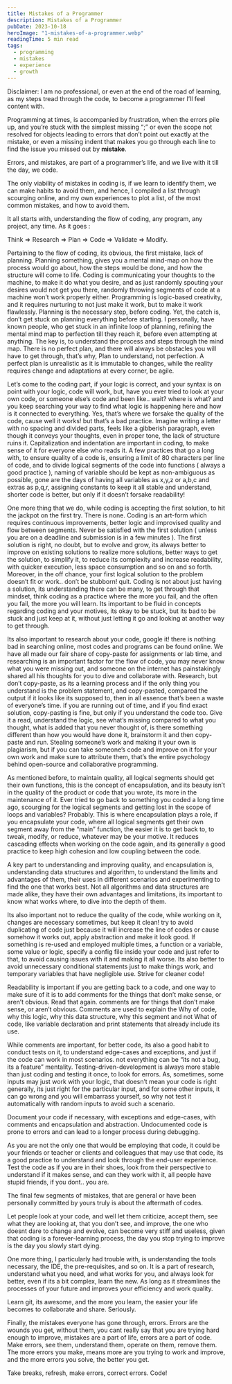 ```yaml
---
title: Mistakes of a Programmer
description: Mistakes of a Programmer
pubDate: 2023-10-18
heroImage: "1-mistakes-of-a-programmer.webp"
readingTime: 5 min read
tags:
  - programming
  - mistakes
  - experience
  - growth
---
```


  Disclaimer: I am no professional, or even at the end of the road of learning, as my steps tread through the code, to become a programmer I’ll feel content with.

Programming at times, is accompanied by frustration, when the errors pile up, and you’re stuck with the simplest missing “;” or even the scope not resolved for objects leading to errors that don’t point out exactly at the mistake, or even a missing indent that makes you go through each line to find the issue you missed out by ****mistake****.

Errors, and mistakes, are part of a programmer’s life, and we live with it till the day, we code.

The only viability of mistakes in coding is, if we learn to identify them, we can make habits to avoid them, and hence, I compiled a list through scourging online, and my own experiences to plot a list, of the most common mistakes, and how to avoid them.

It all starts with, understanding the flow of coding, any program, any project, any time. As it goes :

Think => Research => Plan => Code => Validate => Modify.

Pertaining to the flow of coding, its obvious, the first mistake, lack of planning. Planning something, gives you a mental mind-map on how the process would go about, how the steps would be done, and how the structure will come to life. Coding is communicating your thoughts to the machine, to make it do what you desire, and as just randomly spouting your desires would not get you there, randomly throwing segments of code at a machine won’t work properly either. Programming is logic-based creativity, and it requires nurturing to not just make it work, but to make it work flawlessly. Planning is the necessary step, before coding. Yet, the catch is, don’t get stuck on planning everything before starting. I personally, have known people, who get stuck in an infinite loop of planning, refining the mental mind map to perfection till they reach it, before even attempting at anything. The key is, to understand the process and steps through the mind map. There is no perfect plan, and there will always be obstacles you will have to get through, that’s why, Plan to understand, not perfection. A perfect plan is unrealistic as it is immutable to changes, while the reality requires change and adaptations at every corner, be agile.

Let’s come to the coding part, if your logic is correct, and your syntax is on point with your logic, code will work, but, have you ever tried to look at your own code, or someone else’s code and been like.. wait? where is what? and you keep searching your way to find what logic is happening here and how is it connected to everything. Yes, that’s where we forsake the quality of the code, cause well it works! but that’s a bad practice. Imagine writing a letter with no spacing and divided parts, feels like a gibberish paragraph, even though it conveys your thoughts, even in proper tone, the lack of structure ruins it. Capitalization and indentation are important in coding, to make sense of it for everyone else who reads it. A few practices that go a long with, to ensure quality of a code is, ensuring a limit of 80 characters per line of code, and to divide logical segments of the code into functions ( always a good practice ), naming of variable should be kept as non-ambiguous as possible, gone are the days of having all variables as x,y,z or a,b,c and extras as p,q,r, assigning constants to keep it all stable and understand, shorter code is better, but only if it doesn’t forsake readability!

One more thing that we do, while coding is accepting the first solution, to hit the jackpot on the first try. There is none. Coding is an art-form which requires continuous improvements, better logic and improvised quality and flow between segments. Never be satisfied with the first solution ( unless you are on a deadline and submission is in a few minutes ). The first solution is right, no doubt, but to evolve and grow, its always better to improve on existing solutions to realize more solutions, better ways to get the solution, to simplify it, to reduce its complexity and increase readability, with quicker execution, less space consumption and so on and so forth. Moreover, in the off chance, your first logical solution to the problem doesn’t fit or work.. don’t be stubborn! quit. Coding is not about just having a solution, its understanding there can be many, to get through that mindset, think coding as a practice where the more you fail, and the often you fail, the more you will learn. Its important to be fluid in concepts regarding coding and your motives, its okay to be stuck, but its bad to be stuck and just keep at it, without just letting it go and looking at another way to get through.

Its also important to research about your code, google it! there is nothing bad in searching online, most codes and programs can be found online. We have all made our fair share of copy-paste for assignments or lab time, and researching is an important factor for the flow of code, you may never know what you were missing out, and someone on the internet has painstakingly shared all his thoughts for you to dive and collaborate with. Research, but don’t copy-paste, as its a learning process and if the only thing you understand is the problem statement, and copy-pasted, compared the output if it looks like its supposed to, then in all essence that’s been a waste of everyone’s time. if you are running out of time, and if you find exact solution, copy-pasting is fine, but only if you understand the code too. Give it a read, understand the logic, see what’s missing compared to what you thought, what is added that you never thought of, is there something different than how you would have done it, brainstorm it and then copy-paste and run. Stealing someone’s work and making it your own is plagiarism, but if you can take someone’s code and improve on it for your own work and make sure to attribute them, that’s the entire psychology behind open-source and collaborative programming.

As mentioned before, to maintain quality, all logical segments should get their own functions, this is the concept of encapsulation, and its beauty isn’t in the quality of the product or code that you wrote, its more in the maintenance of it. Ever tried to go back to something you coded a long time ago, scourging for the logical segments and getting lost in the scope of loops and variables? Probably. This is where encapsulation plays a role, if you encapsulate your code, where all logical segments get their own segment away from the “main” function, the easier it is to get back to, to tweak, modify, or reduce, whatever may be your motive. It reduces cascading effects when working on the code again, and its generally a good practice to keep high cohesion and low coupling between the code.

A key part to understanding and improving quality, and encapsulation is, understanding data structures and algorithm, to understand the limits and advantages of them, their uses in different scenarios and experimenting to find the one that works best. Not all algorithms and data structures are made alike, they have their own advantages and limitations, its important to know what works where, to dive into the depth of them.

Its also important not to reduce the quality of the code, while working on it, changes are necessary sometimes, but keep it clean! try to avoid duplicating of code just because it will increase the line of codes or cause somehow it works out, apply abstraction and make it look good. If something is re-used and employed multiple times, a function or a variable, some value or logic, specify a config file inside your code and just refer to that, to avoid causing issues with it and making it all worse. Its also better to avoid unnecessary conditional statements just to make things work, and temporary variables that have negligible use. Strive for cleaner code!

Readability is important if you are getting back to a code, and one way to make sure of it is to add comments for the things that don’t make sense, or aren’t obvious. Read that again. comments are for things that don’t make sense, or aren’t obvious. Comments are used to explain the Why of code, why this logic, why this data structure, why this segment and not What of code, like variable declaration and print statements that already include its use.

While comments are important, for better code, its also a good habit to conduct tests on it, to understand edge-cases and exceptions, and just if the code can work in most scenarios. not everything can be “its not a bug, its a feature” mentality. Testing-driven-development is always more stable than just coding and testing it once, to look for errors. As, sometimes, some inputs may just work with your logic, that doesn’t mean your code is right generally, its just right for the particular input, and for some other inputs, it can go wrong and you will embarrass yourself, so why not test it automatically with random inputs to avoid such a scenario.

Document your code if necessary, with exceptions and edge-cases, with comments and encapsulation and abstraction. Undocumented code is prone to errors and can lead to a longer process during debugging.

As you are not the only one that would be employing that code, it could be your friends or teacher or clients and colleagues that may use that code, its a good practice to understand and look through the end-user experience. Test the code as if you are in their shoes, look from their perspective to understand if it makes sense, and can they work with it, all people have stupid friends, if you dont.. you are.

The final few segments of mistakes, that are general or have been personally committed by yours truly is about the aftermath of codes.

Let people look at your code, and well let them criticize, accept them, see what they are looking at, that you don’t see, and improve, the one who doesnt dare to change and evolve, can become very stiff and useless, given that coding is a forever-learning process, the day you stop trying to improve is the day you slowly start dying.

One more thing, I particularly had trouble with, is understanding the tools necessary, the IDE, the pre-requisites, and so on. It is a part of research, understand what you need, and what works for you, and always look for better, even if its a bit complex, learn the new. As long as it streamlines the processes of your future and improves your efficiency and work quality.

Learn git, its awesome, and the more you learn, the easier your life becomes to collaborate and share. Seriously.

Finally, the mistakes everyone has gone through, errors. Errors are the wounds you get, without them, you cant really say that you are trying hard enough to improve, mistakes are a part of life, errors are a part of code. Make errors, see them, understand them, operate on them, remove them. The more errors you make, means more are you trying to work and improve, and the more errors you solve, the better you get.

Take breaks, refresh, make errors, correct errors. Code!
